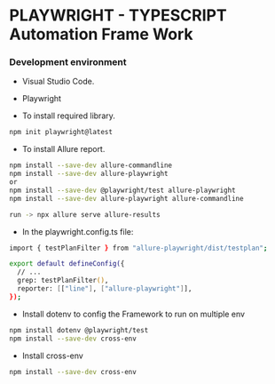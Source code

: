 # PLAYWRIGHT - TYPESCRIPT Automation Frame Work


### Development environment

- Visual Studio Code.
- Playwright


- To install required library.
```zsh
npm init playwright@latest
```

- To install Allure report.
```zsh
npm install --save-dev allure-commandline
npm install --save-dev allure-playwright
or
npm install --save-dev @playwright/test allure-playwright
npm install --save-dev allure-playwright allure-commandline

run -> npx allure serve allure-results
```

- In the playwright.config.ts file:

```zsh
import { testPlanFilter } from "allure-playwright/dist/testplan";

export default defineConfig({
  // ...
  grep: testPlanFilter(),
  reporter: [["line"], ["allure-playwright"]],
});
```

- Install dotenv to config the Framework to run on multiple env

```zsh
npm install dotenv @playwright/test
npm install --save-dev cross-env
```

- Install cross-env

```zsh
npm install --save-dev cross-env
```